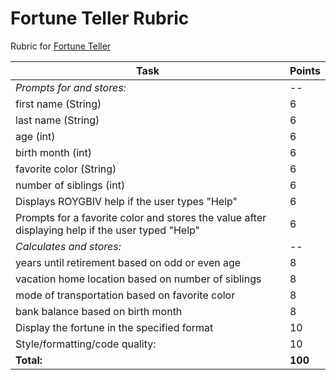 # Fortune Teller Rubric

Rubric for [Fortune Teller](./README.md)

|Task|Points|
|----|------|
|*Prompts for and stores:*|--|
|first name (String)|6|
|last name (String)|6|
|age (int)|6|
|birth month (int)|6|
|favorite color (String)|6|
|number of siblings (int)|6|
|Displays ROYGBIV help if the user types "Help"|6|
|Prompts for a favorite color and stores the value after displaying help if the user typed "Help"|6|
|*Calculates and stores:*|--|
|years until retirement based on odd or even age|8|
|vacation home location based on number of siblings|8|
|mode of transportation based on favorite color|8|
|bank balance based on birth month|8|
|Display the fortune in the specified format|10|
|Style/formatting/code quality:|10|
|**Total:**|**100**|